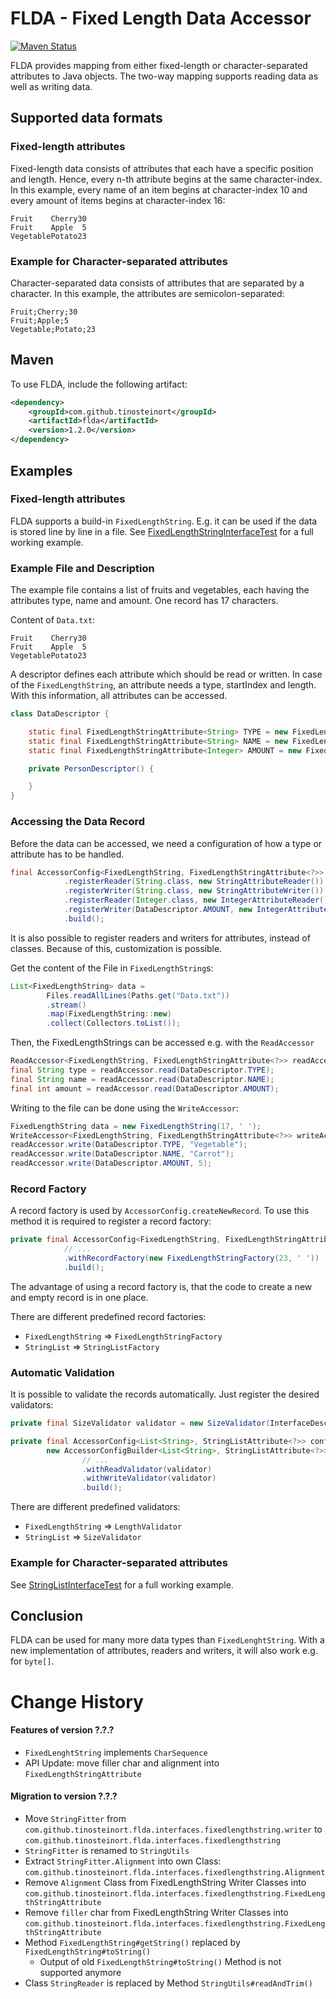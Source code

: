 # FLDA - Fixed Length Data Accessor

[![Maven Status](https://maven-badges.herokuapp.com/maven-central/com.github.tinosteinort/flda/badge.svg?style=flat)](http://mvnrepository.com/artifact/com.github.tinosteinort/flda)

FLDA provides mapping from either fixed-length or character-separated attributes to Java objects. The two-way mapping supports reading data as well as writing data. 

## Supported data formats
### Fixed-length attributes
Fixed-length data consists of attributes that each have a specific position and length. Hence, every n-th attribute begins at the same character-index. In this example, every name of an item begins at character-index 10 and every amount of items begins at character-index 16:  
```
Fruit    Cherry30
Fruit    Apple  5
VegetablePotato23
```

### Example for Character-separated attributes
Character-separated data consists of attributes that are separated by a character. In this example, the attributes are semicolon-separated: 
```
Fruit;Cherry;30
Fruit;Apple;5
Vegetable;Potato;23
```

## Maven

To use FLDA, include the following artifact:
```xml
<dependency>
    <groupId>com.github.tinosteinort</groupId>
    <artifactId>flda</artifactId>
    <version>1.2.0</version>
</dependency>
```

## Examples
### Fixed-length attributes
FLDA supports a build-in `FixedLengthString`. E.g. it can be used if the data is stored line by line in a file. See [FixedLengthStringInterfaceTest](src/test/java/com/github/tinosteinort/flda/interfaces/fixedlengthstring/fullexample/FixedLengthStringInterfaceTest.java) for a full working example.

### Example File and Description
The example file contains a list of fruits and vegetables, each having the attributes 
type, name and amount. One record has 17 characters.
 
Content of `Data.txt`:
```
Fruit    Cherry30
Fruit    Apple  5
VegetablePotato23
```

A descriptor defines each attribute which should be read or written.
 In case of the `FixedLengthString`, an attribute needs a type, startIndex
 and length. With this information, all attributes can be accessed.
```java
class DataDescriptor {

    static final FixedLengthStringAttribute<String> TYPE = new FixedLengthStringAttribute<>(String.class, 0, 9);
    static final FixedLengthStringAttribute<String> NAME = new FixedLengthStringAttribute<>(String.class, 9, 6);
    static final FixedLengthStringAttribute<Integer> AMOUNT = new FixedLengthStringAttribute<>(Integer.class, 15, 2);

    private PersonDescriptor() {

    }
}
```

### Accessing the Data Record
Before the data can be accessed, we need a configuration of how a
 type or attribute has to be handled.
```java
final AccessorConfig<FixedLengthString, FixedLengthStringAttribute<?>> config = new AccessorConfigBuilder<FixedLengthString, FixedLengthStringAttribute<?>>()
            .registerReader(String.class, new StringAttributeReader())
            .registerWriter(String.class, new StringAttributeWriter())
            .registerReader(Integer.class, new IntegerAttributeReader())
            .registerWriter(DataDescriptor.AMOUNT, new IntegerAttributeWriter(StringFitter.Alignment.RIGHT, ' '))
            .build();
```
It is also possible to register readers and writers for attributes, instead of classes.
 Because of this, customization is possible.

Get the content of the File in `FixedLengthString`s:
```java
List<FixedLengthString> data = 
        Files.readAllLines(Paths.get("Data.txt"))
        .stream()
        .map(FixedLengthString::new)
        .collect(Collectors.toList());
```

Then, the FixedLengthStrings can be accessed e.g. with the `ReadAccessor`
```java
ReadAccessor<FixedLengthString, FixedLengthStringAttribute<?>> readAccessor = new ReadAccessor<>(config, data)
final String type = readAccessor.read(DataDescriptor.TYPE);
final String name = readAccessor.read(DataDescriptor.NAME);
final int amount = readAccessor.read(DataDescriptor.AMOUNT);
```

Writing to the file can be done using the `WriteAccessor`:
```java
FixedLengthString data = new FixedLengthString(17, ' ');
WriteAccessor<FixedLengthString, FixedLengthStringAttribute<?>> writeAccessor = new WriteAccessor<>(config, data)
readAccessor.write(DataDescriptor.TYPE, "Vegetable");
readAccessor.write(DataDescriptor.NAME, "Carrot");
readAccessor.write(DataDescriptor.AMOUNT, 5);
```

### Record Factory
A record factory is used by `AccessorConfig.createNewRecord`. To use this
 method it is required to register a record factory:
```java
private final AccessorConfig<FixedLengthString, FixedLengthStringAttribute<?>> config = new AccessorConfigBuilder<FixedLengthString, FixedLengthStringAttribute<?>>()
            // ...
            .withRecordFactory(new FixedLengthStringFactory(23, ' '))
            .build();
```
The advantage of using a record factory is, that the code to create a new
 and empty record is in one place.
 
There are different predefined record factories:
* `FixedLengthString` => `FixedLengthStringFactory`
* `StringList` => `StringListFactory`

### Automatic Validation
It is possible to validate the records automatically. Just register the 
 desired validators:
```java
private final SizeValidator validator = new SizeValidator(InterfaceDescription.ATTRIBUTE_COUNT);

private final AccessorConfig<List<String>, StringListAttribute<?>> config =
        new AccessorConfigBuilder<List<String>, StringListAttribute<?>>()
                // ...
                .withReadValidator(validator)
                .withWriteValidator(validator)
                .build();
```
There are different predefined validators:
* `FixedLengthString` => `LengthValidator`
* `StringList` => `SizeValidator`

### Example for Character-separated attributes
See [StringListInterfaceTest](src/test/java/com/github/tinosteinort/flda/interfaces/stringlist/fullexample/StringListInterfaceTest.java) for a full working example. 

## Conclusion
FLDA can be used for many more data types than `FixedLenghtString`.
 With a new implementation of attributes, readers and writers, it will
 also work e.g. for `byte[]`.


# Change History

#### Features of version ?.?.?
* `FixedLenghtString` implements `CharSequence`
* API Update: move filler char and alignment into `FixedLengthStringAttribute` 
#### Migration to version ?.?.?
* Move `StringFitter` from
    `com.github.tinosteinort.flda.interfaces.fixedlengthstring.writer`
    to
    `com.github.tinosteinort.flda.interfaces.fixedlengthstring`
* `StringFitter` is renamed to `StringUtils`
* Extract `StringFitter.Alignment` into own Class: 
 `com.github.tinosteinort.flda.interfaces.fixedlengthstring.Alignment`
* Remove `Alignment` Class from FixedLengthString Writer Classes into
 `com.github.tinosteinort.flda.interfaces.fixedlengthstring.FixedLengthStringAttribute`
* Remove `filler` char from FixedLengthString Writer Classes into
 `com.github.tinosteinort.flda.interfaces.fixedlengthstring.FixedLengthStringAttribute`
* Method `FixedLengthString#getString()` replaced by `FixedLengthString#toString()`
    * Output of old `FixedLengthString#toString()` Method is not supported anymore
* Class `StringReader` is replaced by Method `StringUtils#readAndTrim()`